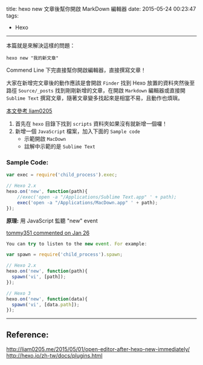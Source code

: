 title: hexo new 文章後幫你開啟 MarkDown 編輯器
date: 2015-05-24 00:23:47
tags:
- Hexo
---

本篇就是來解決這樣的問題：
```
hexo new "我的新文章"
``` 
Commend Line 下完直接幫你開啟編輯器，直接撰寫文章！

<!--more-->

大家在新增完文章後的動作應該是會開啟 `Finder` 找到 Hexo 放置的資料夾然後至路徑 `Source/_posts` 找到剛剛新增的文章，在開啟 `Markdown` 編輯器或直接開 `Sublime Text` 撰寫文章，隨著文章變多找起來是相當不易，且動作也煩瑣。

[本文參考 liam0205](http://liam0205.me/2015/05/01/open-editor-after-hexo-new-immediately/)

1. 首先在 `hexo` 目錄下找到 `scripts` 資料夾如果沒有就新增一個囉！ 
2. 新增一個 `JavaScript` 檔案，加入下面的 `Sample code`
	* 示範開啟 `MacDown` 
	* 註解中示範的是 `Sublime Text`

### Sample Code:

```js
var exec = require('child_process').exec;

// Hexo 2.x
hexo.on('new', function(path){
    //exec('open -a "/Applications/Sublime Text.app" ' + path);
    exec('open -a "/Applications/MacDown.app" ' + path);
});
```

**原理:** 用 JavaScript 監聽 "new" event

[tommy351 commented on Jan 26](https://github.com/hexojs/hexo/issues/1007)

```js
You can try to listen to the new event. For example:

var spawn = require('child_process').spawn;

// Hexo 2.x
hexo.on('new', function(path){
  spawn('vi', [path]);
});

// Hexo 3
hexo.on('new', function(data){
  spawn('vi', [data.path]);
});
```

----

## Reference:

http://liam0205.me/2015/05/01/open-editor-after-hexo-new-immediately/
http://hexo.io/zh-tw/docs/plugins.html